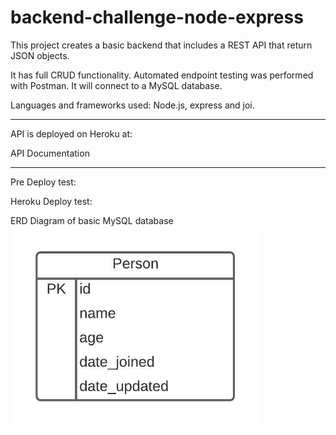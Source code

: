 # backend-challenge-node-express

This project creates a basic backend that includes a REST API that return JSON objects.

It has full CRUD functionality.
Automated endpoint testing was performed with Postman.
It will connect to a MySQL database.

Languages and frameworks used: Node.js, express and joi.
<hr>
API is deployed on Heroku at: 

API Documentation <br>

<hr>
Pre Deploy test:
<br>



Heroku Deploy test:
<br>


ERD Diagram of basic MySQL database
<br>
<img src="/erd_backend_challenge.jpeg" width="400px"/>
